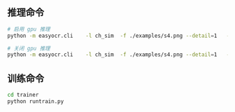 

## 推理命令

```bash
# 启用 gpu 推理
python -m easyocr.cli    -l ch_sim  -f ./examples/s4.png --detail=1   --verbose True --gpu

# 关闭 gpu 推理
python -m easyocr.cli    -l ch_sim  -f ./examples/s4.png --detail=1   --verbose True 
```

## 训练命令

```bash
cd trainer
python runtrain.py
```